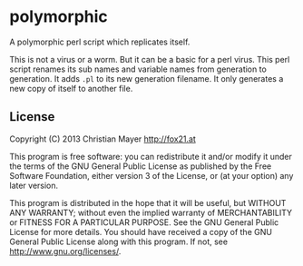 # polymorphic
A polymorphic perl script which replicates itself.

This is not a virus or a worm. But it can be a basic for a perl virus. This perl script renames its sub names and variable names from generation to generation. It adds `.pl` to its new generation filename. It only generates a new copy of itself to another file.

## License
Copyright (C) 2013 Christian Mayer <http://fox21.at>

This program is free software: you can redistribute it and/or modify it under the terms of the GNU General Public License as published by the Free Software Foundation, either version 3 of the License, or (at your option) any later version.

This program is distributed in the hope that it will be useful, but WITHOUT ANY WARRANTY; without even the implied warranty of MERCHANTABILITY or FITNESS FOR A PARTICULAR PURPOSE. See the GNU General Public License for more details. You should have received a copy of the GNU General Public License along with this program. If not, see <http://www.gnu.org/licenses/>.
